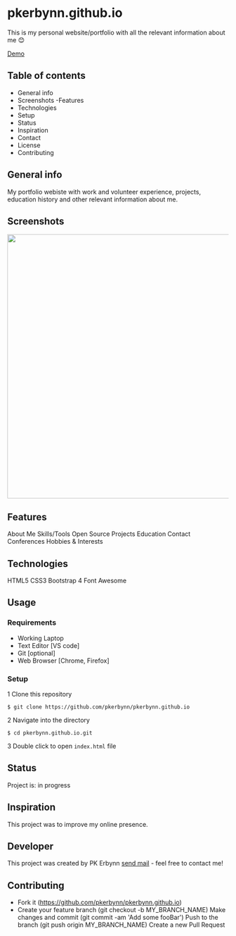 # pkerbynn.github.io
This is my personal website/portfolio with all the relevant information about me :blush:

[Demo](https://www.pkerbynn.github.io)

## Table of contents
- General info
- Screenshots
-Features
- Technologies
- Setup
- Status
- Inspiration
- Contact
- License
- Contributing

## General info
My portfolio webiste with work and volunteer experience, projects, education history and other relevant information about me.

## Screenshots
  <img src="images/email-alert.png" width="600">


## Features
About Me
Skills/Tools
Open Source Projects
Education
Contact 
Conferences
Hobbies & Interests

## Technologies
HTML5
CSS3
Bootstrap 4
Font Awesome

## Usage
### Requirements
- Working Laptop
- Text Editor [VS code]
- Git [optional]
- Web Browser [Chrome, Firefox]

### Setup
1 Clone this repository
  ```
  $ git clone https://github.com/pkerbynn/pkerbynn.github.io
  ```
2 Navigate into the directory 
  ```
  $ cd pkerbynn.github.io.git
  ```
3 Double click to open `index.html` file

## Status
Project is: in progress

## Inspiration
  This project was to improve my online presence.

## Developer
  This project was created by PK Erbynn [send mail](john.erbynn@gmail.com) - feel free to contact me!
   
## Contributing
- Fork it (https://github.com/pkerbynn/pkerbynn.github.io)
- Create your feature branch (git checkout -b MY_BRANCH_NAME)
Make changes and commit (git commit -am 'Add some fooBar')
Push to the branch (git push origin MY_BRANCH_NAME)
Create a new Pull Request
